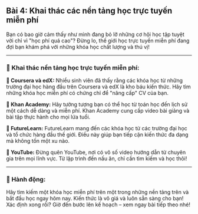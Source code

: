 ## Bài 4: Khai thác các nền tảng học trực tuyến miễn phí

Bạn có bao giờ cảm thấy như mình đang bỏ lỡ những cơ hội học tập tuyệt vời chỉ vì "học phí quá cao"? Đừng lo, thế giới học trực tuyến miễn phí đang đợi bạn khám phá với những khóa học chất lượng và thú vị!

---

### 📌 Khai thác nền tảng học trực tuyến miễn phí:

**🔹 Coursera và edX:**
Nhiều sinh viên đã thấy rằng các khóa học từ những trường đại học hàng đầu trên Coursera và edX là kho báu kiến thức. Hãy tìm những khóa học miễn phí có chứng chỉ để "nâng cấp" CV của bạn.

**🔹 Khan Academy:**
Hãy tưởng tượng bạn có thể học từ toán học đến lịch sử một cách dễ dàng và miễn phí. Khan Academy cung cấp video bài giảng và bài tập thực hành cho mọi lứa tuổi.

**🔹 FutureLearn:**
FutureLearn mang đến các khóa học từ các trường đại học và tổ chức hàng đầu thế giới. Điều này giúp bạn tiếp cận kiến thức đa dạng mà không tốn một xu nào.

**🔹 YouTube:**
Đừng quên YouTube, nơi có vô số video hướng dẫn từ chuyên gia trên mọi lĩnh vực. Từ lập trình đến nấu ăn, chỉ cần tìm kiếm và học thôi!

---

### 🚀 Hành động:

Hãy tìm kiếm một khóa học miễn phí trên một trong những nền tảng trên và bắt đầu học ngay hôm nay. Kiến thức là vô giá và luôn sẵn sàng cho bạn! Xác định xong rồi? Giờ đến bước lên kế hoạch – xem ngay bài tiếp theo nhé!